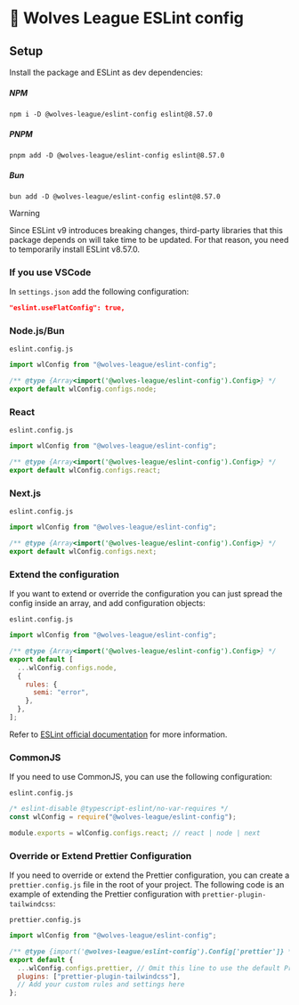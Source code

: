 # 🐺 Wolves League ESLint config

## Setup

Install the package and ESLint as dev dependencies:

##### NPM

```shell
npm i -D @wolves-league/eslint-config eslint@8.57.0
```

##### PNPM

```shell
pnpm add -D @wolves-league/eslint-config eslint@8.57.0
```

##### Bun

```shell
bun add -D @wolves-league/eslint-config eslint@8.57.0
```

> [!WARNING]
> Since ESLint v9 introduces breaking changes, third-party libraries that this package depends on will take time to be updated. For that reason, you need to temporarily install ESLint v8.57.0.

### If you use VSCode

In `settings.json` add the following configuration:

```json
"eslint.useFlatConfig": true,
```

### Node.js/Bun

`eslint.config.js`

```javascript
import wlConfig from "@wolves-league/eslint-config";

/** @type {Array<import('@wolves-league/eslint-config').Config>} */
export default wlConfig.configs.node;
```

### React

`eslint.config.js`

```javascript
import wlConfig from "@wolves-league/eslint-config";

/** @type {Array<import('@wolves-league/eslint-config').Config>} */
export default wlConfig.configs.react;
```

### Next.js

`eslint.config.js`

```javascript
import wlConfig from "@wolves-league/eslint-config";

/** @type {Array<import('@wolves-league/eslint-config').Config>} */
export default wlConfig.configs.next;
```

### Extend the configuration

If you want to extend or override the configuration you can just spread the config inside an array, and add configuration objects:

`eslint.config.js`

```javascript
import wlConfig from "@wolves-league/eslint-config";

/** @type {Array<import('@wolves-league/eslint-config').Config>} */
export default [
  ...wlConfig.configs.node,
  {
    rules: {
      semi: "error",
    },
  },
];
```

Refer to [ESLint official documentation](https://eslint.org/docs/latest/use/configure/configuration-files-new) for more information.

### CommonJS

If you need to use CommonJS, you can use the following configuration:

`eslint.config.js`

```javascript
/* eslint-disable @typescript-eslint/no-var-requires */
const wlConfig = require("@wolves-league/eslint-config");

module.exports = wlConfig.configs.react; // react | node | next
```

### Override or Extend Prettier Configuration

If you need to override or extend the Prettier configuration, you can create a `prettier.config.js` file in the root of your project. The following code is an example of extending the Prettier configuration with `prettier-plugin-tailwindcss`:

`prettier.config.js`

```javascript
import wlConfig from "@wolves-league/eslint-config";

/** @type {import('@wolves-league/eslint-config').Config['prettier']} */
export default {
  ...wlConfig.configs.prettier, // Omit this line to use the default Prettier configuration
  plugins: ["prettier-plugin-tailwindcss"],
  // Add your custom rules and settings here
};
```
